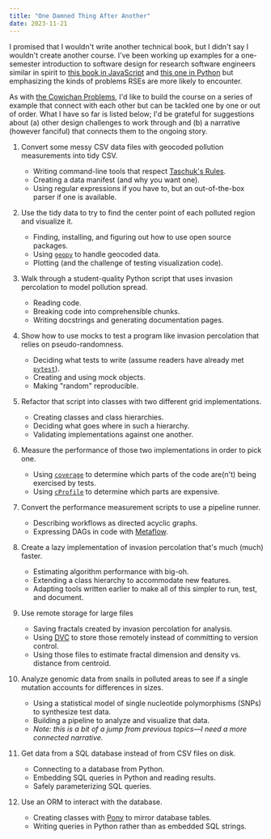 ```yaml
---
title: "One Damned Thing After Another"
date: 2023-11-21
---
```


I promised that I wouldn't write another technical book,
but I didn't say I wouldn't create another course.
I've been working up examples for
a one-semester introduction to software design for research software engineers
similar in spirit to [this book in JavaScript][sdxjs] and [this one in Python][sdxpy]
but emphasizing the kinds of problems RSEs are more likely to encounter.

As with [the Cowichan Problems][cowichan],
I'd like to build the course on a series of example that connect with each other
but can be tackled one by one or out of order.
What I have so far is listed below;
I'd be grateful for suggestions about (a) other design challenges to work through
and (b) a narrative (however fanciful) that connects them to the ongoing story.

1.  Convert some messy CSV data files with geocoded pollution measurements into tidy CSV.
    -   Writing command-line tools that respect [Taschuk's Rules][taschuk].
    -   Creating a data manifest (and why you want one).
    -   Using regular expressions if you have to, but an out-of-the-box parser if one is available.

1.  Use the tidy data to try to find the center point of each polluted region and visualize it.
    -   Finding, installing, and figuring out how to use open source packages.
    -   Using [`geopy`][geopy] to handle geocoded data.
    -   Plotting (and the challenge of testing visualization code).

1.  Walk through a student-quality Python script that uses invasion percolation to model pollution spread.
    -   Reading code.
    -   Breaking code into comprehensible chunks.
    -   Writing docstrings and generating documentation pages.

1.  Show how to use mocks to test a program like invasion percolation that relies on pseudo-randomness.
    -   Deciding what tests to write (assume readers have already met [`pytest`][pytest]).
    -   Creating and using mock objects.
    -   Making "random" reproducible.

1.  Refactor that script into classes with two different grid implementations.
    -   Creating classes and class hierarchies.
    -   Deciding what goes where in such a hierarchy.
    -   Validating implementations against one another.

1.  Measure the performance of those two implementations in order to pick one.
    -   Using [`coverage`][coverage] to determine which parts of the code are(n't) being exercised by tests.
    -   Using [`cProfile`][profile] to determine which parts are expensive.

1.  Convert the performance measurement scripts to use a pipeline runner.
    -   Describing workflows as directed acyclic graphs.
    -   Expressing DAGs in code with [Metaflow][metaflow].

1.  Create a lazy implementation of invasion percolation that's much (much) faster.
    -   Estimating algorithm performance with big-oh.
    -   Extending a class hierarchy to accommodate new features.
    -   Adapting tools written earlier to make all of this simpler to run, test, and document.

1.  Use remote storage for large files
    -   Saving fractals created by invasion percolation for analysis.
    -   Using [DVC][dvc] to store those remotely instead of committing to version control.
    -   Using those files to estimate fractal dimension and density vs. distance from centroid.

1.  Analyze genomic data from snails in polluted areas to see if a single mutation accounts for differences in sizes.
    -   Using a statistical model of single nucleotide polymorphisms (SNPs) to synthesize test data.
    -   Building a pipeline to analyze and visualize that data.
    -   *Note: this is a bit of a jump from previous topics—I need a more connected narrative.*

1.  Get data from a SQL database instead of from CSV files on disk.
    -   Connecting to a database from Python.
    -   Embedding SQL queries in Python and reading results.
    -   Safely parameterizing SQL queries.

1.  Use an ORM to interact with the database.
    -   Creating classes with [Pony][pony] to mirror database tables.
    -   Writing queries in Python rather than as embedded SQL strings.

[coverage]: https://coverage.readthedocs.io/
[cowichan]: @root/2010/06/12/the-cowichan-problems/
[dvc]: https://dvc.org/
[geopy]: https://geopy.readthedocs.io/
[metaflow]: https://metaflow.org/
[pony]: https://ponyorm.org/
[profile]: https://docs.python.org/3/library/profile.html
[pytest]: https://docs.pytest.org/
[sdxjs]: @root/sdxjs/
[sdxpy]: @root/sdxpy/
[taschuk]: https://journals.plos.org/ploscompbiol/article?id=10.1371/journal.pcbi.1005412
